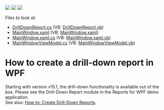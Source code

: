 <!-- default badges list -->
![](https://img.shields.io/endpoint?url=https://codecentral.devexpress.com/api/v1/VersionRange/128599365/14.2.3%2B)
[![](https://img.shields.io/badge/Open_in_DevExpress_Support_Center-FF7200?style=flat-square&logo=DevExpress&logoColor=white)](https://supportcenter.devexpress.com/ticket/details/E3110)
[![](https://img.shields.io/badge/📖_How_to_use_DevExpress_Examples-e9f6fc?style=flat-square)](https://docs.devexpress.com/GeneralInformation/403183)
<!-- default badges end -->
<!-- default file list -->
*Files to look at*:

* [DrillDownReport.cs](./CS/PreviewClickSample/DrillDownReport.cs) (VB: [DrillDownReport.vb](./VB/PreviewClickSample/DrillDownReport.vb))
* [MainWindow.xaml](./CS/PreviewClickSample/MainWindow.xaml) (VB: [MainWindow.xaml](./VB/PreviewClickSample/MainWindow.xaml))
* [MainWindow.xaml.cs](./CS/PreviewClickSample/MainWindow.xaml.cs) (VB: [MainWindow.xaml.vb](./VB/PreviewClickSample/MainWindow.xaml.vb))
* [MainWindowViewModel.cs](./CS/PreviewClickSample/MainWindowViewModel.cs) (VB: [MainWindowViewModel.vb](./VB/PreviewClickSample/MainWindowViewModel.vb))
<!-- default file list end -->
# How to create a drill-down report in WPF


<p>Starting with version v15.1, the drill-down functionality is available out of the box. Please see the Drill-Down Report module in the Reports for WPF demo application.<br>See also: <a href="http://help.devexpress.com/#XtraReports/CustomDocument9654"><u>How to: Create Drill-Down Reports</u></a>.</p>

<br/>


